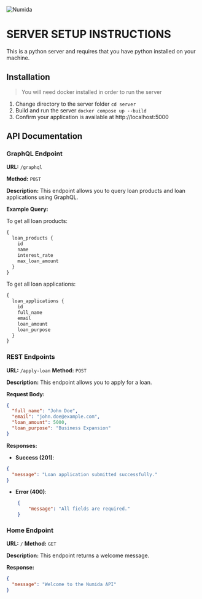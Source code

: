 ![Numida](./logo.numida.png)

# SERVER SETUP INSTRUCTIONS

This is a python server and requires that you have python installed on your machine.

## Installation

> You will need docker installed in order to run the server

1. Change directory to the server folder `cd server`
2. Build and run the server `docker compose up --build`
3. Confirm your application is available at http://localhost:5000

## API Documentation

### GraphQL Endpoint

**URL:** `/graphql`

**Method:** `POST`

**Description:** This endpoint allows you to query loan products and loan applications using GraphQL.

**Example Query:**

To get all loan products:

```graphql
{
  loan_products {
    id
    name
    interest_rate
    max_loan_amount
  }
}
```

To get all loan applications:

```graphql
{
  loan_applications {
    id
    full_name
    email
    loan_amount
    loan_purpose
  }
}
```

### REST Endpoints

**URL:** `/apply-loan`
**Method:** `POST`

**Description:** This endpoint allows you to apply for a loan.

**Request Body:**

```json
{
  "full_name": "John Doe",
  "email": "john.doe@example.com",
  "loan_amount": 5000,
  "loan_purpose": "Business Expansion"
}
```
**Responses:**

* **Success (201)**:  

```json
{
  "message": "Loan application submitted successfully."
}
```

* **Error (400)**:

```json
    {
        "message": "All fields are required."
    }
```

### Home Endpoint

**URL:** `/`
**Method:** `GET`

**Description:** This endpoint returns a welcome message.

**Response:**

```json
{
  "message": "Welcome to the Numida API"
}
```
